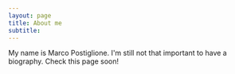 ```yaml
---
layout: page
title: About me
subtitle: 
---
```


My name is Marco Postiglione. I'm still not that important to have a biography. Check this page soon!
